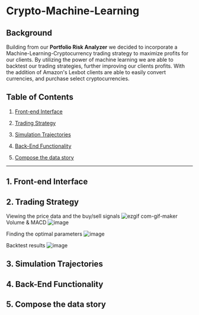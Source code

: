 # Crypto-Machine-Learning
## Background
Building from our **Portfolio Risk Analyzer** we decided to incorporate a Machine-Learning-Cryptocurrency trading strategy to maximize profits for our clients. By utilizing the power of machine learning we are able to backtest our trading strategies, further improving our clients profits. With the addition of Amazon's Lexbot clients are able to easily convert currencies, and purchase select cryptocurrencies.

## Table of Contents
1. [Front-end Interface](#1-Front-end-Interface)

2. [Trading Strategy](#2-Trading-Strategy)

3. [Simulation Trajectories](#3-Simulation-Trajectories)

4. [Back-End Functionality](#4-Back-End-Functionality)

5. [Compose the data story](#5-compose-the-data-story)

---
## 1. Front-end Interface

## 2. Trading Strategy
Viewing the price data and the buy/sell signals
![ezgif com-gif-maker](https://user-images.githubusercontent.com/98198920/183314000-3e53f27c-c0db-48aa-9904-b27a726f346e.gif)
Volume & MACD
![image](https://user-images.githubusercontent.com/98198920/183315051-5661f139-fc16-4d9c-8a02-b9a463e33df1.png)

Finding the optimal parameters
![image](https://user-images.githubusercontent.com/98198920/183315281-68dfda73-19b9-4f91-9e9d-b2669d6dd5c3.png)

Backtest results
![image](https://user-images.githubusercontent.com/98198920/183315195-df2516bd-b64c-44db-8158-6ac47cacc98d.png)

## 3. Simulation Trajectories

## 4. Back-End Functionality

## 5. Compose the data story
